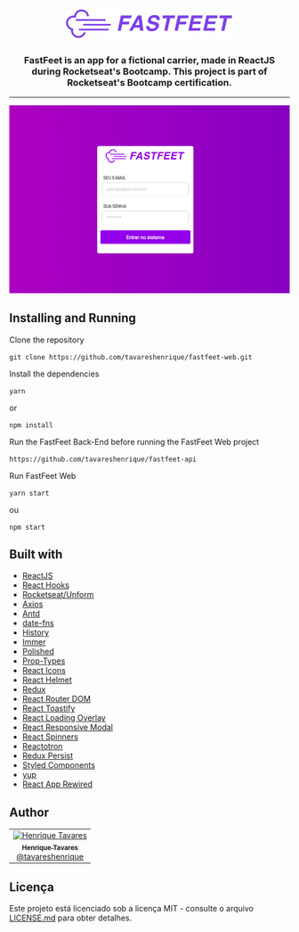 <h1 align="center">
  <img alt="Fastfeet" title="Fastfeet" src="https://raw.githubusercontent.com/tavareshenrique/fastfeet-web/master/src/assets/fastfeet-logo%402x.png" width="300px" />
</h1>

<h3 align="center">
  FastFeet is an app for a fictional carrier, made in ReactJS during Rocketseat's Bootcamp. This project is part of Rocketseat's Bootcamp certification.
</h3>

---

![preview](./src/assets/preview.png)

## Installing and Running

Clone the repository

```
git clone https://github.com/tavareshenrique/fastfeet-web.git
```

Install the dependencies

```
yarn
```

or

```
npm install
```

Run the FastFeet Back-End before running the FastFeet Web project

```
https://github.com/tavareshenrique/fastfeet-api
```

Run FastFeet Web

```
yarn start
```

ou

```
npm start
```

## Built with

- [ReactJS](https://pt-br.reactjs.org/)
- [React Hooks](https://pt-br.reactjs.org/docs/hooks-intro.html)
- [Rocketseat/Unform](https://github.com/Rocketseat/unform)
- [Axios](https://github.com/axios/axios)
- [Antd](https://ant.design/docs/react/introduce)
- [date-fns](https://date-fns.org/)
- [History](https://www.npmjs.com/package/history)
- [Immer](https://github.com/immerjs/immer)
- [Polished](https://github.com/styled-components/polished)
- [Prop-Types](https://www.npmjs.com/package/prop-types)
- [React Icons](https://react-icons.netlify.com/#/)
- [React Helmet](https://github.com/nfl/react-helmet)
- [Redux](https://redux.js.org/)
- [React Router DOM](https://reacttraining.com/react-router/web)
- [React Toastify](https://github.com/fkhadra/react-toastify)
- [React Loading Overlay](https://github.com/derrickpelletier/react-loading-overlay#readme)
- [React Responsive Modal](https://github.com/pradel/react-responsive-modal#readme)
- [React Spinners](https://github.com/davidhu2000/react-spinners)
- [Reactotron](https://github.com/infinitered/reactotron)
- [Redux Persist](https://github.com/rt2zz/redux-persist)
- [Styled Components](https://www.styled-components.com/)
- [yup](https://github.com/jquense/yup)
- [React App Rewired](https://github.com/timarney/react-app-rewired)

## Author

<table>
  <tr>
    <td align="center">
      <a href="http://github.com/tavareshenrique/">
        <img src="https://avatars1.githubusercontent.com/u/27022914?v=4" width="100px;" alt="Henrique Tavares"/>
        <br />
        <sub>
          <b>Henrique Tavares</b>
        </sub>
       </a>
       <br />
       <a href="https://github.com/tavareshenrique/FASTFEET-WEB/commits?author=tavareshenrique" title="Code">@tavareshenrique</a>
    </td>
  </tr>
</table>

## Licença

Este projeto está licenciado sob a licença MIT - consulte o arquivo [LICENSE.md](https://github.com/tavareshenrique/fastfeet-web/blob/master/LICENSE.md) para obter detalhes.
